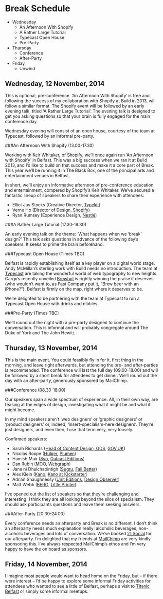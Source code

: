 Break Schedule
==============

+ Wednesday
  + An Afternoon With Shopify
  + A Rather Large Tutorial
  + Typecast Open House
  + Pre-Party
+ Thursday
  + Conference
  + After-Party
+ Friday
  + Unwind


Wednesday, 12 November, 2014
----------------------------

This is optional, pre-conference. ‘An Afternoon With Shopify’ is free and, following the success of my collaboration with Shopify at Build in 2013, will follow a similar format. The Shopify event will be followed by an early evening talk, titled ‘A Rather Large Tutorial’. The evening talk is designed to get you asking questions so that your brain is fully engaged for the main conference day.

Wednesday evening will consist of an open house, courtesy of the team at Typecast, followed by an informal pre-party.


###An Afternoon With Shopify (13.00-17.30)

Working with Keir Whitaker, of [Shopify](http://www.shopify.com), we’ll once again run ‘An Afternoon with Shopify’ in Belfast. This was a big success when we ran it at Build 2013, and I’d like to build on that success and make it a core part of Break. This year we’ll be running it in The Black Box, one of the principal arts and entertainment venues in Belfast.

In short, we’ll enjoy an informative afternoon of pre-conference education and entertainment, compered by Shopify’s Keir Whitaker. We’ve secured a fantastic lineup of speakers to share their experience with attendees:

+ Elliot Jay Stocks (Creative Director, [Typekit](https://typekit.com))
+ Verne Ho (Director of Design, [Shopify](http://www.shopify.com))
+ Ryan Rumsey (Experience Design, [Nestlé](http://www.nestleinstitutehealthsciences.com))


###A Rather Large Tutorial (17.30-18.30)

An early evening talk on the theme: ‘What happens when we ‘break’ design?’ This talk asks questions in advance of the following day’s speakers. It seeks to prime the brain beforehand.


###Typecast Open House (Times TBC)

Belfast is rapidly establishing itself as a key player on a digital world stage. Andy McMillan’s sterling work with Build needs no introduction. The team at [Typecast](http://typecast.com) are taking the wonderful world of web typography to new heights. Cargo’s recently unveiled [Brewbot](http://www.brewbot.io) is rightly winning the praise it deserves (who wouldn’t want to, as Fast Company put it, “Brew beer with an iPhone?”). Belfast is firmly on the map, right where it deserves to be.

We’re delighted to be partnering with the team at Typecast to run a Typecast Open House with drinks and nibbles.


###Pre-Party (Times TBC)

We’ll round out the night with a pre-party designed to continue the conversation. This is informal and will probably congregate around The Duke of York and The John Hewitt.


Thursday, 13 November, 2014
---------------------------

This is the main event. You could feasibly fly in for it, first thing in the morning, and leave right afterwards, but attending the pre- and after-parties is recommended. The conference will last the full day (09.00-18.00) and will be followed by a short break for attendees to get dinner. We’ll round out the day with an after-party, generously sponsored by MailChimp.


###Conference (08.30-18.00)

Our speakers span a wide spectrum of experience. All, in their own way, are teasing at the edges of design, investigating what it might be and what it might become.

In my mind speakers aren’t ‘web designers’ or ‘graphic designers’ or ‘product designers’ or, indeed, ‘insert-specialism-here designers’. They’re just designers, and even then, I use that term very, very loosely.

Confirmed speakers:

+ Sarah Richards ([Head of Content Design, GDS](https://gds.blog.gov.uk), [GOV.UK](https://www.gov.uk))
+ Nicolas Roope ([Hulger](http://www.hulger.com), [Plumen](http://plumen.com))
+ Hamish Muir ([8vo](http://www.lars-mueller-publishers.com/en/8vo), [Outcast Editions](http://www.outcasteditions.com))
+ Dan Rubin ([MOO](http://moo.com), [Webgraph](http://danrubin.is))
+ Jane ni Dhulchaointigh ([Sugru](http://sugru.com), [Fail Better](http://sugru.com))
+ Alex Klein ([Kano](http://www.kano.me), [Kano at Kickstarter](https://www.kickstarter.com/projects/alexklein/kano-a-computer-anyone-can-make))
+ Adrian Shaughnessy ([Unit Editions](http://www.uniteditions.com), [Design Observer](http://designobserver.com))
+ Matt Webb ([BERG](http://bergcloud.com), [Little Printer](http://bergcloud.com/littleprinter/))

I’ve opened out the list of speakers so that they’re challenging and interesting. I think they are all looking beyond the silos of specialism. They should ask participants questions and leave them seeking answers.


###After-Party (20.30-24.00)

Every conference needs an afterparty and Break is no different. I don’t think an afterparty needs much explanation really: alcoholic beverages, non-alcoholic beverages and lots of conversation. We’ve booked [21 Social](http://www.21social.co.uk) for our afterparty. I’m delighted that my friends at [MailChimp](http://mailchimp.com/) are very kindly sponsoring this. I’ve always respected MailChimp’s ethos and I’m very happy to have the on board as sponsors.


Friday, 14 November, 2014
-------------------------

I imagine most people would want to head home on the Friday, but – if there were interest – I’d be happy to explore some informal Friday activities for attendees who wanted to see a little of Belfast, perhaps a visit to [Titanic Belfast](http://www.titanicbelfast.com) or simply some informal meetups.
